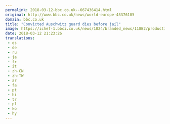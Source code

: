 ```yaml
---
permalink: 2018-03-12-bbc.co.uk--667436414.html
original: http://www.bbc.co.uk/news/world-europe-43376105
domain: bbc.co.uk
title: "Convicted Auschwitz guard dies before jail"
image: https://ichef-1.bbci.co.uk/news/1024/branded_news/118B2/production/_100385817_oskargroening.jpg
date: 2018-03-12 21:23:26
translations: 
 - es
 - de
 - ru
 - ja
 - fr
 - it
 - zh-CN
 - zh-TW
 - ar
 - fa
 - pt
 - hi
 - tr
 - pl
 - ko
 - hy
---
```


